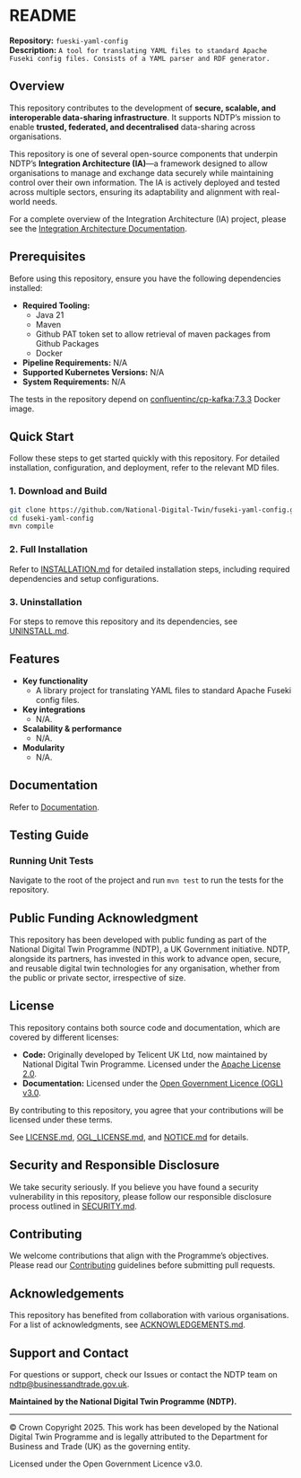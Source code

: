 # README

**Repository:** `fueski-yaml-config`  
**Description:** `A tool for translating YAML files to standard Apache Fuseki config files. Consists of a YAML parser and RDF generator.`
<!-- SPDX-License-Identifier: OGL-UK-3.0 -->

## Overview
This repository contributes to the development of **secure, scalable, and interoperable data-sharing infrastructure**. It supports NDTP’s mission to enable **trusted, federated, and decentralised** data-sharing across organisations.

This repository is one of several open-source components that underpin NDTP’s **Integration Architecture (IA)**—a framework designed to allow organisations to manage and exchange data securely while maintaining control over their own information. The IA is actively deployed and tested across multiple sectors, ensuring its adaptability and alignment with real-world needs.

For a complete overview of the Integration Architecture (IA) project, please see the [Integration Architecture Documentation](https://github.com/National-Digital-Twin/integration-architecture-documentation).

## Prerequisites
Before using this repository, ensure you have the following dependencies installed:
- **Required Tooling:**
    - Java 21
    - Maven
    - Github PAT token set to allow retrieval of maven packages from Github Packages
    - Docker
- **Pipeline Requirements:** N/A
- **Supported Kubernetes Versions:** N/A
- **System Requirements:** N/A

The tests in the repository depend on [confluentinc/cp-kafka:7.3.3](https://hub.docker.com/r/confluentinc/cp-kafka/tags?name=7.3.3) Docker image.

## Quick Start
Follow these steps to get started quickly with this repository. For detailed installation, configuration, and deployment, refer to the relevant MD files.

### 1. Download and Build
```sh
git clone https://github.com/National-Digital-Twin/fuseki-yaml-config.git
cd fuseki-yaml-config
mvn compile
```

### 2. Full Installation
Refer to [INSTALLATION.md](INSTALLATION.md) for detailed installation steps, including required dependencies and setup configurations.

### 3. Uninstallation
For steps to remove this repository and its dependencies, see [UNINSTALL.md](UNINSTALL.md).

## Features
- **Key functionality**
    - A library project for translating YAML files to standard Apache Fuseki config files.
- **Key integrations**
    - N/A.
- **Scalability & performance**
    - N/A.
- **Modularity**
    - N/A.

## Documentation
Refer to [Documentation](documentation.md).

## Testing Guide

### Running Unit Tests
Navigate to the root of the project and run `mvn test` to run the tests for the repository.

## Public Funding Acknowledgment
This repository has been developed with public funding as part of the National Digital Twin Programme (NDTP), a UK Government initiative. NDTP, alongside its partners, has invested in this work to advance open, secure, and reusable digital twin technologies for any organisation, whether from the public or private sector, irrespective of size.

## License
This repository contains both source code and documentation, which are covered by different licenses:
- **Code:** Originally developed by Telicent UK Ltd, now maintained by National Digital Twin Programme. Licensed under the [Apache License 2.0](LICENSE.md).
- **Documentation:** Licensed under the [Open Government Licence (OGL) v3.0](OGL_LICENSE.md).

By contributing to this repository, you agree that your contributions will be licensed under these terms.

See [LICENSE.md](LICENSE.md), [OGL_LICENSE.md](OGL_LICENSE.md), and [NOTICE.md](NOTICE.md) for details.

## Security and Responsible Disclosure
We take security seriously. If you believe you have found a security vulnerability in this repository, please follow our responsible disclosure process outlined in [SECURITY.md](SECURITY.md).

## Contributing
We welcome contributions that align with the Programme’s objectives. Please read our [Contributing](CONTRIBUTING.md) guidelines before submitting pull requests.

## Acknowledgements
This repository has benefited from collaboration with various organisations. For a list of acknowledgments, see [ACKNOWLEDGEMENTS.md](ACKNOWLEDGEMENTS.md).

## Support and Contact
For questions or support, check our Issues or contact the NDTP team on ndtp@businessandtrade.gov.uk.

**Maintained by the National Digital Twin Programme (NDTP).**

---
© Crown Copyright 2025. This work has been developed by the National Digital Twin Programme and is legally attributed to the Department for Business and Trade (UK) as the
governing entity.

Licensed under the Open Government Licence v3.0.
